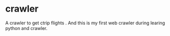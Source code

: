 # crawler
A crawler to get ctrip flights . And this is my first web crawler during learing python and crawler.
